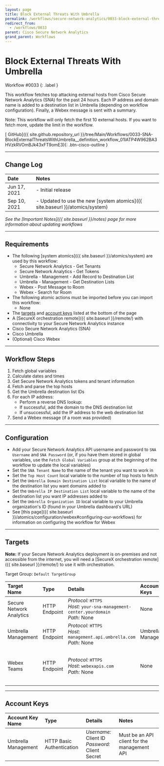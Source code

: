 ```yaml
---
layout: page
title: Block External Threats With Umbrella
permalink: /workflows/secure-network-analytics/0033-block-external-threats-with-umbrella
redirect_from:
  - /workflows/0033
parent: Cisco Secure Network Analytics
grand_parent: Workflows
---
```


# Block External Threats With Umbrella
<div markdown="1">
Workflow #0033
{: .label }
</div>

This workflow fetches top attacking external hosts from Cisco Secure Network Analytics (SNA) for the past 24 hours. Each IP address and domain name is added to a destination list in Umbrella (depending on workflow configuration). Finally, a Webex message is sent with a summary.

Note: This workflow will only fetch the first 10 external hosts. If you want to fetch more, update the limit in the workflow.

[<i class="fab fa-github mr-1"></i> GitHub]({{ site.github.repository_url }}/tree/Main/Workflows/0033-SNA-BlockExternalThreatsWithUmbrella__definition_workflow_01IATP4W962BA3HVzkRVOmBJk43xFT9omE3){: .btn-cisco-outline }

---

## Change Log

| Date | Notes |
|:-----|:------|
| Jun 17, 2021 | - Initial release |
| Sep 10, 2021 | - Updated to use the new [system atomics]({{ site.baseurl }}/atomics/system) |

_See the [Important Notes]({{ site.baseurl }}/notes) page for more information about updating workflows_

---

## Requirements
* The following [system atomics]({{ site.baseurl }}/atomics/system) are used by this workflow:
	* Secure Network Analytics - Get Tenants
	* Secure Network Analytics - Get Tokens
	* Umbrella - Management - Add Record to Destination List
	* Umbrella - Management - Get Destination Lists
	* Webex - Post Message to Room
	* Webex - Search for Room
* The following atomic actions must be imported before you can import this workflow:
	* None
* The [targets](#targets) and [account keys](#account-keys) listed at the bottom of the page
* A [SecureX orchestration remote]({{ site.baseurl }}/remote/) with connectivity to your Secure Network Analytics instance
* Cisco Secure Network Analytics (SNA)
* Cisco Umbrella
* (Optional) Cisco Webex

---

## Workflow Steps
1. Fetch global variables
1. Calculate dates and times
1. Get Secure Network Analytics tokens and tenant information
1. Fetch and parse the top hosts
1. Get the Umbrella destination list IDs
1. For each IP address:
	* Perform a reverse DNS lookup:
	* If successful, add the domain to the DNS destination list
	* If unsuccessful, add the IP address to the web destination list
1. Send a Webex message (if a room was provided)

---

## Configuration
* Add your Secure Network Analytics API username and password to `SNA Username` and `SNA Password` (or, if you have them stored in global variables, use the `Fetch Global Variables` group at the beginning of the workflow to update the local variables)
* Set the `SNA Tenant Name` to the name of the tenant you want to work in
* Set the `Top Host Count` local variable to the number of top hosts to fetch
* Set the `Umbrella Domain Destination List` local variable to the name of the destination list you want domains added to
* Set the `Umbrella IP Destination List` local variable to the name of the destination list you want IP addresses added to
* Set the `Umbrella Organization ID` local variable to your Umbrella organization's ID (found in your Umbrella dashboard's URL)
* See [this page]({{ site.baseurl }}/atomics/configuration/webex#configuring-our-workflows) for information on configuring the workflow for Webex

---

## Targets
**Note:** If your Secure Network Analytics deployment is on-premises and not accessible from the internet, you will need a [SecureX orchestration remote]({{ site.baseurl }}/remote/) to use it with orchestration.

Target Group: `Default TargetGroup`

| Target Name | Type | Details | Account Keys | Notes |
|:------------|:-----|:--------|:-------------|:------|
| Secure Network Analytics | HTTP Endpoint | _Protocol:_ `HTTPS`<br />_Host:_ `your-sna-management-center.yourdomain`<br />_Path:_ None | None | |
| Umbrella Management | HTTP Endpoint | _Protocol:_ `HTTPS`<br />_Host:_ `management.api.umbrella.com`<br />_Path:_ None | Umbrella Management | |
| Webex Teams | HTTP Endpoint | _Protocol:_ `HTTPS`<br />_Host:_ `webexapis.com`<br />_Path:_ None | None | Not necessary if Webex activities are removed |

---

## Account Keys

| Account Key Name | Type | Details | Notes |
|:-----------------|:-----|:--------|:------|
| Umbrella Management | HTTP Basic Authentication | _Username:_ Client ID<br />_Password:_ Client Secret | Must be an API client for the management API |
